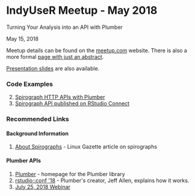 # IndyUseR Meetup - May 2018

Turning Your Analysis into an API with Plumber

May 15, 2018

Meetup details can be found on the [meetup.com](https://www.meetup.com/Indy-useR-Group/events/sjmfklyxhbtb/) website. There is also a more formal [page with just an abstract](https://indyuser.github.io/IndyUserWebpg/2018/05/15/may2018/).

[Presentation slides](https://drive.google.com/drive/folders/17nb4e9OZFp0svt45GdZuDLZ-fJVzL7xz?usp=sharing) are also available.

### Code Examples
2. [Spirograph HTTP APIs with Plumber](https://github.com/dskard/spiro-plumber)
3. [Spirograph API published on RStudio Connect](https://beta.rstudioconnect.com/connect/#/apps/3533)

### Recommended Links

#### Background Information
1. [About Spirographs](https://linuxgazette.net/133/luana.html) - Linux Gazette article on spirographs

#### Plumber APIs
1. [Plumber](https://www.rplumber.io) - homepage for the Plumber library
2. [rstudio::conf '18](https://www.rstudio.com/resources/videos/plumber-turning-your-r-code-into-an-api/) - Plumber's creator, Jeff Allen, explains how it works.
3. [July 25, 2018 Webinar](https://pages.rstudio.net/July25thPlumbingAPIswithplumber_Registration.html)
